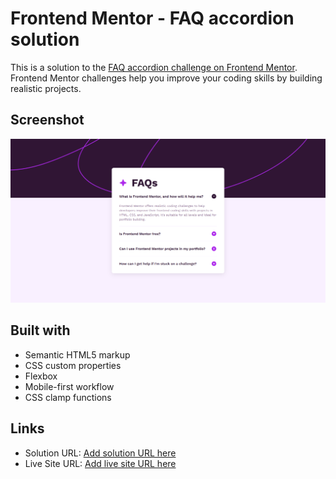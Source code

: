 # Frontend Mentor - FAQ accordion solution

This is a solution to the [FAQ accordion challenge on Frontend Mentor](https://www.frontendmentor.io/challenges/faq-accordion-wyfFdeBwBz). Frontend Mentor challenges help you improve your coding skills by building realistic projects. 

## Screenshot

![](./screenshot.png)

## Built with

- Semantic HTML5 markup
- CSS custom properties
- Flexbox
- Mobile-first workflow
- CSS clamp functions

## Links

- Solution URL: [Add solution URL here](https://your-solution-url.com)
- Live Site URL: [Add live site URL here](https://your-live-site-url.com)